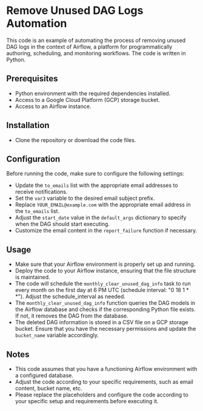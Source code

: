 # Remove Unused DAG Logs Automation 
This code is an example of automating the process of removing unused DAG logs in the context of Airflow, a platform for programmatically authoring, scheduling, and monitoring workflows. The code is written in Python.

## Prerequisites
* Python environment with the required dependencies installed.
* Access to a Google Cloud Platform (GCP) storage bucket.
* Access to an Airflow instance.

## Installation
* Clone the repository or download the code files.

## Configuration
Before running the code, make sure to configure the following settings:
* Update the `to_emails` list with the appropriate email addresses to receive notifications.
* Set the `var3` variable to the desired email subject prefix.
* Replace `YOUR_EMAIL@example.com` with the appropriate email address in the `to_emails` list.
* Adjust the `start_date` value in the `default_args` dictionary to specify when the DAG should start executing.
* Customize the email content in the `report_failure` function if necessary.

## Usage
* Make sure that your Airflow environment is properly set up and running.
* Deploy the code to your Airflow instance, ensuring that the file structure is maintained.
* The code will schedule the `monthly_clear_unused_dag_info` task to run every month on the first day at 6 PM UTC (schedule interval: "0 18 1 * *"). Adjust the schedule_interval as needed.
* The `monthly_clear_unused_dag_info` function queries the DAG models in the Airflow database and checks if the corresponding Python file exists. If not, it removes the DAG from the database.
* The deleted DAG information is stored in a CSV file on a GCP storage bucket. Ensure that you have the necessary permissions and update the `bucket_name` variable accordingly.

## Notes
* This code assumes that you have a functioning Airflow environment with a configured database.
* Adjust the code according to your specific requirements, such as email content, bucket name, etc.
* Please replace the placeholders and configure the code according to your specific setup and requirements before executing it.